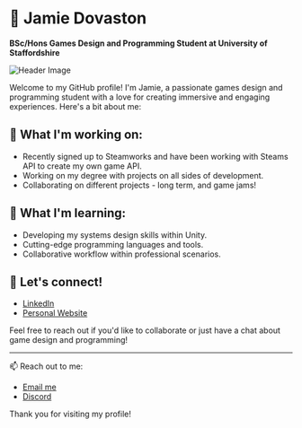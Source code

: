 # 👋 Jamie Dovaston
**BSc/Hons Games Design and Programming Student at University of Staffordshire**

![Header Image](http://jamie-portfolio-zipline.xrdxno.easypanel.host/u/QFOZKf.png)

Welcome to my GitHub profile! I'm Jamie, a passionate games design and programming student with a love for creating immersive and engaging experiences. Here's a bit about me:

## 🔭 What I'm working on:
- Recently signed up to Steamworks and have been working with Steams API to create my own game API.
- Working on my degree with projects on all sides of development.
- Collaborating on different projects - long term, and game jams!

## 🌱 What I'm learning:
- Developing my systems design skills within Unity.
- Cutting-edge programming languages and tools.
- Collaborative workflow within professional scenarios.

## 💬 Let's connect!
- [LinkedIn](https://www.linkedin.com/in/jamiedovaston)
- [Personal Website](http://jamiedovaston.com/)

Feel free to reach out if you'd like to collaborate or just have a chat about game design and programming!

---
📫 Reach out to me:
- [Email me](jamiedovaston@outlook.com)
- [Discord](https://discord.com/users/736760201192931400)

Thank you for visiting my profile!
